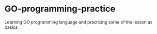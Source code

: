 # GO-programming-practice
Learning GO programming language and practicing some of the lesson as basics.
